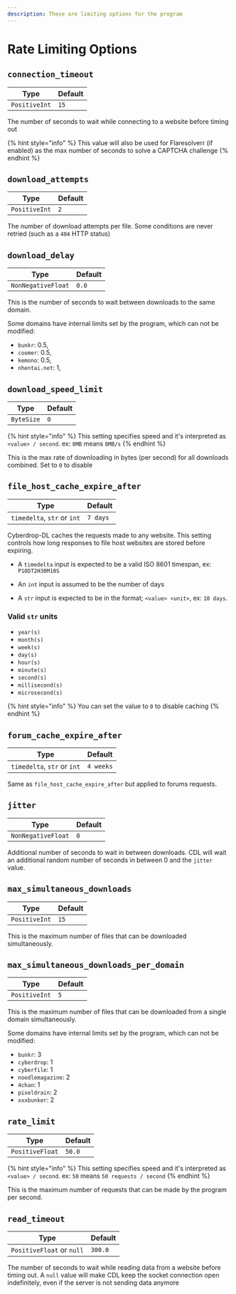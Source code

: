 ```yaml
---
description: These are limiting options for the program
---
```

# Rate Limiting Options

## `connection_timeout`

| Type          | Default |
| ------------- | ------- |
| `PositiveInt` | `15`    |

The number of seconds to wait while connecting to a website before timing out

{% hint style="info" %} This value will also be used for Flaresolverr (if enabled) as the max number of seconds to solve a CAPTCHA challenge {% endhint %}

## `download_attempts`

| Type          | Default |
| ------------- | ------- |
| `PositiveInt` | `2`     |

The number of download attempts per file. Some conditions are never retried (such as a `404` HTTP status)

## `download_delay`

| Type               | Default |
| ------------------ | ------- |
| `NonNegativeFloat` | `0.0`   |

This is the number of seconds to wait between downloads to the same domain.

Some domains have internal limits set by the program, which can not be modified:

- `bunkr`: 0.5,
- `coomer`: 0.5,
- `kemono`: 0.5,
- `nhentai.net`: 1,

## `download_speed_limit`

| Type       | Default |
| ---------- | ------- |
| `ByteSize` | `0`     |

{% hint style="info" %}
This setting specifies speed and it's interpreted as `<value> / second`. ex: `8MB` means `8MB/s`
{% endhint %}

This is the max rate of downloading in bytes (per second) for all downloads combined. Set to `0` to disable

## `file_host_cache_expire_after`

| Type                        | Default  |
| --------------------------- | -------- |
| `timedelta`, `str` or `int` | `7 days` |

Cyberdrop-DL caches the requests made to any website. This setting controls how long responses to file host websites are stored before expiring.

- A `timedelta` input is expected to be a valid ISO 8601 timespan, ex: `P10DT2H30M10S`

- An `int` input is assumed to be the number of days

- A  `str` input is expected to be in the format; `<value> <unit>`, ex: `10 days`.

### Valid `str` units

- `year(s)`
- `month(s)`
- `week(s)`
- `day(s)`
- `hour(s)`
- `minute(s)`
- `second(s)`
- `millisecond(s)`
- `microsecond(s)`

{% hint style="info" %}
You can set the value to `0` to disable caching
{% endhint %}

## `forum_cache_expire_after`

| Type                        | Default   |
| --------------------------- | --------- |
| `timedelta`, `str` or `int` | `4 weeks` |

Same as `file_host_cache_expire_after` but applied to forums requests.

## `jitter`

| Type               | Default |
| ------------------ | ------- |
| `NonNegativeFloat` | `0`     |

Additional number of seconds to wait in between downloads. CDL will wait an additional random number of seconds in between 0 and the `jitter` value.

## `max_simultaneous_downloads`

| Type          | Default |
| ------------- | ------- |
| `PositiveInt` | `15`    |

This is the maximum number of files that can be downloaded simultaneously.

## `max_simultaneous_downloads_per_domain`

| Type          | Default |
| ------------- | ------- |
| `PositiveInt` | `5`     |

This is the maximum number of files that can be downloaded from a single domain simultaneously.

Some domains have internal limits set by the program, which can not be modified:

- `bunkr`: 3
- `cyberdrop`: 1
- `cyberfile`: 1
- `noodlemagazine`: 2
- `4chan`: 1
- `pixeldrain`: 2
- `xxxbunker`: 2

## `rate_limit`

| Type            | Default |
| --------------- | ------- |
| `PositiveFloat` | `50.0` |

{% hint style="info" %}
This setting specifies speed and it's interpreted as `<value> / second`. ex: `50` means `50 requests / second`
{% endhint %}

This is the maximum number of requests that can be made by the program per second.

## `read_timeout`

| Type                       | Default |
| -------------------------- | ------- |
| `PositiveFloat`  or `null` | `300.0`   |

The number of seconds to wait while reading data from a website before timing out. A `null` value will make CDL keep the socket connection open indefinitely, even if the server is not sending data anymore
